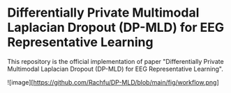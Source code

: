 # Differentially Private Multimodal Laplacian Dropout (DP-MLD) for EEG Representative Learning

This repository is the official implementation of paper "Differentially Private Multimodal Laplacian
Dropout (DP-MLD) for EEG Representative Learning".

![image][https://github.com/Rachfu/DP-MLD/blob/main/fig/workflow.png]